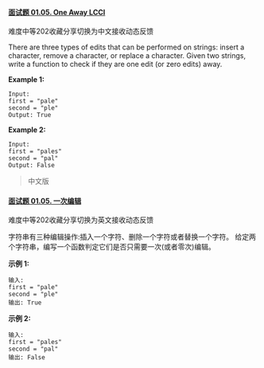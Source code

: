 #### [面试题 01.05. One Away LCCI](https://leetcode.cn/problems/one-away-lcci/)

难度中等202收藏分享切换为中文接收动态反馈

There are three types of edits that can be performed on strings: insert a character, remove a character, or replace a character. Given two strings, write a function to check if they are one edit (or zero edits) away.

 

**Example 1:**

```
Input: 
first = "pale"
second = "ple"
Output: True
```

**Example 2:**

```
Input: 
first = "pales"
second = "pal"
Output: False
```



> 中文版

#### [面试题 01.05. 一次编辑](https://leetcode.cn/problems/one-away-lcci/)

难度中等202收藏分享切换为英文接收动态反馈

字符串有三种编辑操作:插入一个字符、删除一个字符或者替换一个字符。 给定两个字符串，编写一个函数判定它们是否只需要一次(或者零次)编辑。

 

**示例 1:**

```
输入: 
first = "pale"
second = "ple"
输出: True
```

 

**示例 2:**

```
输入: 
first = "pales"
second = "pal"
输出: False
```